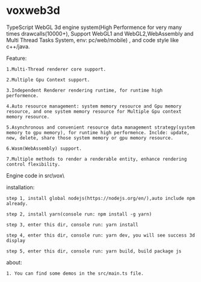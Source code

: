 # voxweb3d
TypeScript WebGL 3d engine system(High Performence for very many times drawcalls(10000+), Support WebGL1 and WebGL2,WebAssembly and Multi Thread Tasks System, env: pc/web/mobile) , and code style like c++/java.

Feature:

    1.Multi-Thread renderer core support.

    2.Multiple Gpu Context support.

    3.Independent Renderer rendering runtime, for runtime high performence.

    4.Auto resource management: system memory resource and Gpu memory resource, and one system memory resource for Multiple Gpu context memory resource.

    5.Asynchronous and convenient resource data management strategy(system memory to gpu memory), for runtime high performence. Inclde: update, new, delete, share those system memory or gpu memory resource.

    6.Wasm(WebAssembly) support.

    7.Multiple methods to render a renderable entity, enhance rendering control flexibility.


Engine code in src\vox\

installation:

    step 1, install global nodejs(https://nodejs.org/en/),auto include npm already.
    
    step 2, install yarn(console run: npm install -g yarn)
    
    step 3, enter this dir, console run: yarn install
    
    step 4, enter this dir, console run: yarn dev, you will see success 3d display
    
    step 5, enter this dir, console run: yarn build, build package js

about:

    1. You can find some demos in the src/main.ts file.
